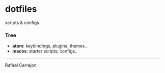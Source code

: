 # dotfiles
scripts &amp; configs

### Tree

- **atom:** keybindings, plugins, themes..
- **macos:** starter scripts, configs..


---
Rafael Cerrejon
